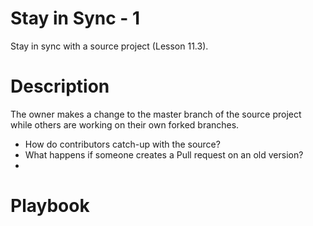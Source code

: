 # Stay in Sync - 1

Stay in sync with a source project (Lesson 11.3). 

# Description

The owner makes a change to the master branch of the source project 
while others are working on their own forked branches. 
 * How do contributors catch-up with the source? 
 * What happens if someone creates a Pull request on an old version?
 * <others>

# Playbook

<sketch out a plan for a Stay in Sync practice round>
